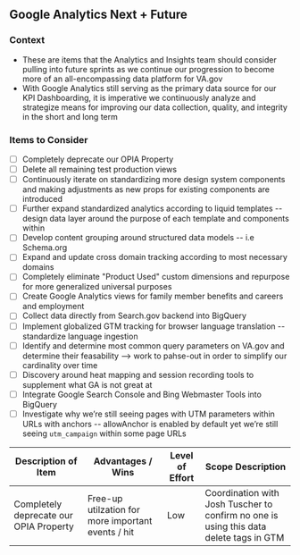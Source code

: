 ## Google Analytics Next + Future

### Context
- These are items that the Analytics and Insights team should consider pulling into future sprints as we continue our progression to become more of an all-encompassing 
data platform for VA.gov
- With Google Analytics still serving as the primary data source for our KPI Dashboarding, it is imperative we continuously analyze and strategize means for 
improving our data collection, quality, and integrity in the short and long term

### Items to Consider

- [ ] Completely deprecate our OPIA Property 
- [ ] Delete all remaining test production views
- [ ] Continuously iterate on standardizing more design system components and making adjustments as new props for existing components are introduced
- [ ] Further expand standardized analytics according to liquid templates -- design data layer around the purpose of each template and components within
- [ ] Develop content grouping around structured data models -- i.e Schema.org
- [ ] Expand and update cross domain tracking according to most necessary domains
- [ ] Completely eliminate "Product Used" custom dimensions and repurpose for more generalized universal purposes
- [ ] Create Google Analytics views for family member benefits and careers and employment
- [ ] Collect data directly from Search.gov backend into BigQuery
- [ ] Implement globalized GTM tracking for browser language translation -- standardize language ingestion
- [ ] Identify and determine most common query parameters on VA.gov and determine their feasability --> work to pahse-out in order to simplify our cardinality over time
- [ ] Discovery around heat mapping and session recording tools to supplement what GA is not great at
- [ ] Integrate Google Search Console and Bing Webmaster Tools into BigQuery
- [ ] Investigate why we’re still seeing pages with UTM parameters within URLs with anchors -- allowAnchor is enabled by default yet we’re still seeing `utm_campaign` within some page URLs

Description of Item | Advantages / Wins | Level of Effort | Scope Description 
| -- | -- | -- | -- |
Completely deprecate our OPIA Property | Free-up utilzation for more important events / hit | Low | Coordination with Josh Tuscher to confirm no one is using this data <br> delete tags in GTM 
